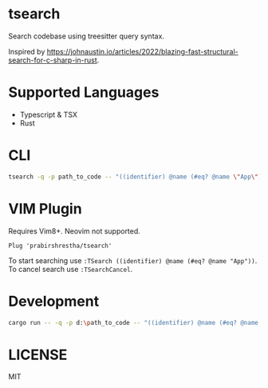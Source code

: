 # tsearch

Search codebase using treesitter query syntax.

Inspired by https://johnaustin.io/articles/2022/blazing-fast-structural-search-for-c-sharp-in-rust.

# Supported Languages

* Typescript & TSX
* Rust

# CLI

```sh
tsearch -q -p path_to_code -- "((identifier) @name (#eq? @name \"App\"))"
```

# VIM Plugin

Requires Vim8+. Neovim not supported.

```vim
Plug 'prabirshrestha/tsearch'
```

To start searching use `:TSearch ((identifier) @name (#eq? @name "App"))`.
To cancel search use `:TSearchCancel`.

# Development

```sh
cargo run -- -q -p d:\path_to_code -- "((identifier) @name (#eq? @name \"App\"))"
```

# LICENSE

MIT
